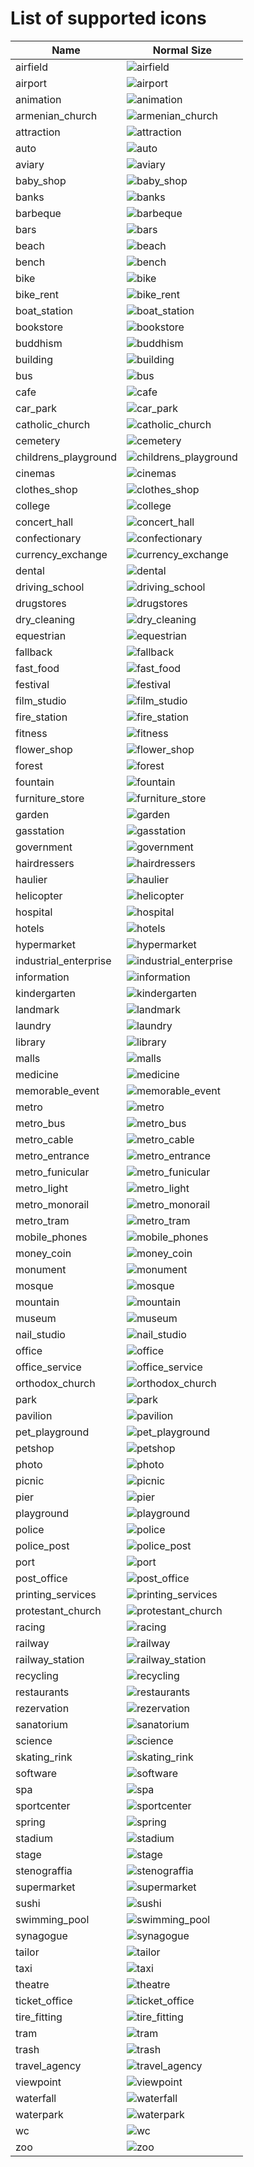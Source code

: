 <!-- Don't edit manually. Generated by script: ./tools/icons/generate-docs.ts -->

# List of supported icons

| Name                  | Normal Size                                                            |
| --------------------- | ---------------------------------------------------------------------- |
| airfield              | ![airfield](../static/icons/airfield_24.svg)                           |
| airport               | ![airport](../static/icons/airport_24.svg)                             |
| animation             | ![animation](../static/icons/animation_24.svg)                         |
| armenian_church       | ![armenian_church](../static/icons/armenian_church_24.svg)             |
| attraction            | ![attraction](../static/icons/attraction_24.svg)                       |
| auto                  | ![auto](../static/icons/auto_24.svg)                                   |
| aviary                | ![aviary](../static/icons/aviary_24.svg)                               |
| baby_shop             | ![baby_shop](../static/icons/baby_shop_24.svg)                         |
| banks                 | ![banks](../static/icons/banks_24.svg)                                 |
| barbeque              | ![barbeque](../static/icons/barbeque_24.svg)                           |
| bars                  | ![bars](../static/icons/bars_24.svg)                                   |
| beach                 | ![beach](../static/icons/beach_24.svg)                                 |
| bench                 | ![bench](../static/icons/bench_24.svg)                                 |
| bike                  | ![bike](../static/icons/bike_24.svg)                                   |
| bike_rent             | ![bike_rent](../static/icons/bike_rent_24.svg)                         |
| boat_station          | ![boat_station](../static/icons/boat_station_24.svg)                   |
| bookstore             | ![bookstore](../static/icons/bookstore_24.svg)                         |
| buddhism              | ![buddhism](../static/icons/buddhism_24.svg)                           |
| building              | ![building](../static/icons/building_24.svg)                           |
| bus                   | ![bus](../static/icons/bus_24.svg)                                     |
| cafe                  | ![cafe](../static/icons/cafe_24.svg)                                   |
| car_park              | ![car_park](../static/icons/car_park_24.svg)                           |
| catholic_church       | ![catholic_church](../static/icons/catholic_church_24.svg)             |
| cemetery              | ![cemetery](../static/icons/cemetery_24.svg)                           |
| childrens_playground  | ![childrens_playground](../static/icons/childrens_playground_24.svg)   |
| cinemas               | ![cinemas](../static/icons/cinemas_24.svg)                             |
| clothes_shop          | ![clothes_shop](../static/icons/clothes_shop_24.svg)                   |
| college               | ![college](../static/icons/college_24.svg)                             |
| concert_hall          | ![concert_hall](../static/icons/concert_hall_24.svg)                   |
| confectionary         | ![confectionary](../static/icons/confectionary_24.svg)                 |
| currency_exchange     | ![currency_exchange](../static/icons/currency_exchange_24.svg)         |
| dental                | ![dental](../static/icons/dental_24.svg)                               |
| driving_school        | ![driving_school](../static/icons/driving_school_24.svg)               |
| drugstores            | ![drugstores](../static/icons/drugstores_24.svg)                       |
| dry_cleaning          | ![dry_cleaning](../static/icons/dry_cleaning_24.svg)                   |
| equestrian            | ![equestrian](../static/icons/equestrian_24.svg)                       |
| fallback              | ![fallback](../static/icons/fallback_24.svg)                           |
| fast_food             | ![fast_food](../static/icons/fast_food_24.svg)                         |
| festival              | ![festival](../static/icons/festival_24.svg)                           |
| film_studio           | ![film_studio](../static/icons/film_studio_24.svg)                     |
| fire_station          | ![fire_station](../static/icons/fire_station_24.svg)                   |
| fitness               | ![fitness](../static/icons/fitness_24.svg)                             |
| flower_shop           | ![flower_shop](../static/icons/flower_shop_24.svg)                     |
| forest                | ![forest](../static/icons/forest_24.svg)                               |
| fountain              | ![fountain](../static/icons/fountain_24.svg)                           |
| furniture_store       | ![furniture_store](../static/icons/furniture_store_24.svg)             |
| garden                | ![garden](../static/icons/garden_24.svg)                               |
| gasstation            | ![gasstation](../static/icons/gasstation_24.svg)                       |
| government            | ![government](../static/icons/government_24.svg)                       |
| hairdressers          | ![hairdressers](../static/icons/hairdressers_24.svg)                   |
| haulier               | ![haulier](../static/icons/haulier_24.svg)                             |
| helicopter            | ![helicopter](../static/icons/helicopter_24.svg)                       |
| hospital              | ![hospital](../static/icons/hospital_24.svg)                           |
| hotels                | ![hotels](../static/icons/hotels_24.svg)                               |
| hypermarket           | ![hypermarket](../static/icons/hypermarket_24.svg)                     |
| industrial_enterprise | ![industrial_enterprise](../static/icons/industrial_enterprise_24.svg) |
| information           | ![information](../static/icons/information_24.svg)                     |
| kindergarten          | ![kindergarten](../static/icons/kindergarten_24.svg)                   |
| landmark              | ![landmark](../static/icons/landmark_24.svg)                           |
| laundry               | ![laundry](../static/icons/laundry_24.svg)                             |
| library               | ![library](../static/icons/library_24.svg)                             |
| malls                 | ![malls](../static/icons/malls_24.svg)                                 |
| medicine              | ![medicine](../static/icons/medicine_24.svg)                           |
| memorable_event       | ![memorable_event](../static/icons/memorable_event_24.svg)             |
| metro                 | ![metro](../static/icons/metro_24.svg)                                 |
| metro_bus             | ![metro_bus](../static/icons/metro_bus_24.svg)                         |
| metro_cable           | ![metro_cable](../static/icons/metro_cable_24.svg)                     |
| metro_entrance        | ![metro_entrance](../static/icons/metro_entrance_24.svg)               |
| metro_funicular       | ![metro_funicular](../static/icons/metro_funicular_24.svg)             |
| metro_light           | ![metro_light](../static/icons/metro_light_24.svg)                     |
| metro_monorail        | ![metro_monorail](../static/icons/metro_monorail_24.svg)               |
| metro_tram            | ![metro_tram](../static/icons/metro_tram_24.svg)                       |
| mobile_phones         | ![mobile_phones](../static/icons/mobile_phones_24.svg)                 |
| money_coin            | ![money_coin](../static/icons/money_coin_24.svg)                       |
| monument              | ![monument](../static/icons/monument_24.svg)                           |
| mosque                | ![mosque](../static/icons/mosque_24.svg)                               |
| mountain              | ![mountain](../static/icons/mountain_24.svg)                           |
| museum                | ![museum](../static/icons/museum_24.svg)                               |
| nail_studio           | ![nail_studio](../static/icons/nail_studio_24.svg)                     |
| office                | ![office](../static/icons/office_24.svg)                               |
| office_service        | ![office_service](../static/icons/office_service_24.svg)               |
| orthodox_church       | ![orthodox_church](../static/icons/orthodox_church_24.svg)             |
| park                  | ![park](../static/icons/park_24.svg)                                   |
| pavilion              | ![pavilion](../static/icons/pavilion_24.svg)                           |
| pet_playground        | ![pet_playground](../static/icons/pet_playground_24.svg)               |
| petshop               | ![petshop](../static/icons/petshop_24.svg)                             |
| photo                 | ![photo](../static/icons/photo_24.svg)                                 |
| picnic                | ![picnic](../static/icons/picnic_24.svg)                               |
| pier                  | ![pier](../static/icons/pier_24.svg)                                   |
| playground            | ![playground](../static/icons/playground_24.svg)                       |
| police                | ![police](../static/icons/police_24.svg)                               |
| police_post           | ![police_post](../static/icons/police_post_24.svg)                     |
| port                  | ![port](../static/icons/port_24.svg)                                   |
| post_office           | ![post_office](../static/icons/post_office_24.svg)                     |
| printing_services     | ![printing_services](../static/icons/printing_services_24.svg)         |
| protestant_church     | ![protestant_church](../static/icons/protestant_church_24.svg)         |
| racing                | ![racing](../static/icons/racing_24.svg)                               |
| railway               | ![railway](../static/icons/railway_24.svg)                             |
| railway_station       | ![railway_station](../static/icons/railway_station_24.svg)             |
| recycling             | ![recycling](../static/icons/recycling_24.svg)                         |
| restaurants           | ![restaurants](../static/icons/restaurants_24.svg)                     |
| rezervation           | ![rezervation](../static/icons/rezervation_24.svg)                     |
| sanatorium            | ![sanatorium](../static/icons/sanatorium_24.svg)                       |
| science               | ![science](../static/icons/science_24.svg)                             |
| skating_rink          | ![skating_rink](../static/icons/skating_rink_24.svg)                   |
| software              | ![software](../static/icons/software_24.svg)                           |
| spa                   | ![spa](../static/icons/spa_24.svg)                                     |
| sportcenter           | ![sportcenter](../static/icons/sportcenter_24.svg)                     |
| spring                | ![spring](../static/icons/spring_24.svg)                               |
| stadium               | ![stadium](../static/icons/stadium_24.svg)                             |
| stage                 | ![stage](../static/icons/stage_24.svg)                                 |
| stenograffia          | ![stenograffia](../static/icons/stenograffia_24.svg)                   |
| supermarket           | ![supermarket](../static/icons/supermarket_24.svg)                     |
| sushi                 | ![sushi](../static/icons/sushi_24.svg)                                 |
| swimming_pool         | ![swimming_pool](../static/icons/swimming_pool_24.svg)                 |
| synagogue             | ![synagogue](../static/icons/synagogue_24.svg)                         |
| tailor                | ![tailor](../static/icons/tailor_24.svg)                               |
| taxi                  | ![taxi](../static/icons/taxi_24.svg)                                   |
| theatre               | ![theatre](../static/icons/theatre_24.svg)                             |
| ticket_office         | ![ticket_office](../static/icons/ticket_office_24.svg)                 |
| tire_fitting          | ![tire_fitting](../static/icons/tire_fitting_24.svg)                   |
| tram                  | ![tram](../static/icons/tram_24.svg)                                   |
| trash                 | ![trash](../static/icons/trash_24.svg)                                 |
| travel_agency         | ![travel_agency](../static/icons/travel_agency_24.svg)                 |
| viewpoint             | ![viewpoint](../static/icons/viewpoint_24.svg)                         |
| waterfall             | ![waterfall](../static/icons/waterfall_24.svg)                         |
| waterpark             | ![waterpark](../static/icons/waterpark_24.svg)                         |
| wc                    | ![wc](../static/icons/wc_24.svg)                                       |
| zoo                   | ![zoo](../static/icons/zoo_24.svg)                                     |
